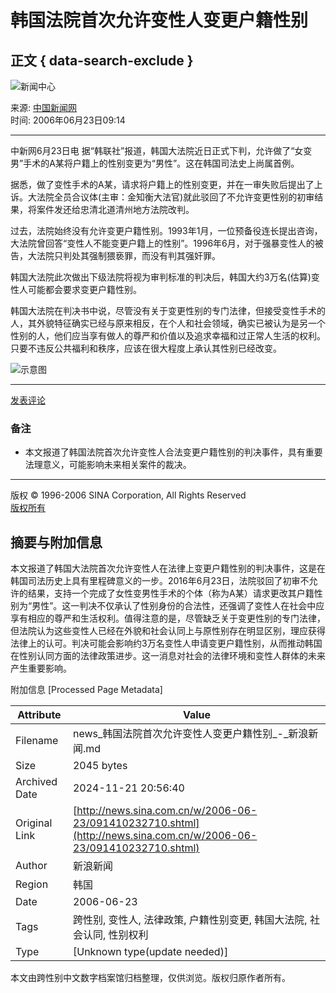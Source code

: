 # 韩国法院首次允许变性人变更户籍性别

## 正文 { data-search-exclude }


![新闻中心](http://image2.sina.com.cn/home/images/logo/sina_xwzx.GIF)

来源: [中国新闻网](http://www.sina.com.cn)  
时间: 2006年06月23日09:14  

---

中新网6月23日电 据“韩联社”报道，韩国大法院近日正式下判，允许做了“女变男”手术的A某将户籍上的性别变更为“男性”。这在韩国司法史上尚属首例。

据悉，做了变性手术的A某，请求将户籍上的性别变更，并在一审失败后提出了上诉。大法院全员合议体(主审：金知衡大法官)就此驳回了不允许变更性别的初审结果，将案件发还给忠清北道清州地方法院改判。

过去，法院始终没有允许变更户籍性别。1993年1月，一位预备役连长提出咨询，大法院曾回答“变性人不能变更户籍上的性别”。1996年6月，对于强暴变性人的被告，大法院只判处其强制猥亵罪，而没有判其强奸罪。

韩国大法院此次做出下级法院将视为审判标准的判决后，韩国大约3万名(估算)变性人可能都会要求变更户籍性别。

韩国大法院在判决书中说，尽管没有关于变更性别的专门法律，但接受变性手术的人，其外貌特征确实已经与原来相反，在个人和社会领域，确实已被认为是另一个性别的人，他们应当享有做人的尊严和价值以及追求幸福和过正常人生活的权利。只要不违反公共福利和秩序，应该在很大程度上承认其性别已经改变。

![示意图](http://image2.sina.com.cn/dy/images/xfrd_04.gif)

---

[发表评论](http://comment4.news.sina.com.cn/comment/comment4.html?channel=gj&newsid=1-1-10232710&style=0)

### 备注
- 本文报道了韩国法院首次允许变性人合法变更户籍性别的判决事件，具有重要法理意义，可能影响未来相关案件的裁决。 

---

版权 © 1996-2006 SINA Corporation, All Rights Reserved  
[版权所有](http://www.sina.com.cn/intro/copyright.shtml)

## 摘要与附加信息

<!-- tcd_abstract -->
本文报道了韩国大法院首次允许变性人在法律上变更户籍性别的判决事件，这是在韩国司法历史上具有里程碑意义的一步。2016年6月23日，法院驳回了初审不允许的结果，支持一个完成了女性变男性手术的个体（称为A某）请求更改其户籍性别为“男性”。这一判决不仅承认了性别身份的合法性，还强调了变性人在社会中应享有相应的尊严和生活权利。值得注意的是，尽管缺乏关于变更性别的专门法律，但法院认为这些变性人已经在外貌和社会认同上与原性别存在明显区别，理应获得法律上的认可。判决可能会影响约3万名变性人申请变更户籍性别，从而推动韩国在性别认同方面的法律政策进步。这一消息对社会的法律环境和变性人群体的未来产生重要影响。
<!-- tcd_abstract_end -->

附加信息 [Processed Page Metadata]

| Attribute       | Value                                  |
|-----------------|----------------------------------------|
| Filename        | news_韩国法院首次允许变性人变更户籍性别_-_新浪新闻.md                             |
| Size            | 2045 bytes                           |
| Archived Date   | 2024-11-21 20:56:40                             |
| Original Link   | [http://news.sina.com.cn/w/2006-06-23/091410232710.shtml](http://news.sina.com.cn/w/2006-06-23/091410232710.shtml)                       |
| Author          | 新浪新闻                               |
| Region          | 韩国                               |
| Date            | 2006-06-23                                 |
| Tags            | 跨性别, 变性人, 法律政策, 户籍性别变更, 韩国大法院, 社会认同, 性别权利                                 |
| Type            | [Unknown type(update needed)]                                 |
<!-- tcd_table_end -->

本文由跨性别中文数字档案馆归档整理，仅供浏览。版权归原作者所有。
